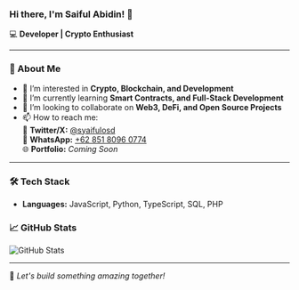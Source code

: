 ### Hi there, I'm Saiful Abidin! 👋

💻 **Developer | Crypto Enthusiast**  

---

### 🚀 About Me
- 👀 I’m interested in **Crypto, Blockchain, and Development**
- 🌱 I’m currently learning **Smart Contracts, and Full-Stack Development**
- 💞️ I’m looking to collaborate on **Web3, DeFi, and Open Source Projects**
- 📫 How to reach me:  
  📩 **Twitter/X:** [@syaifulosd](https://twitter.com/syaifulosd)  
  📱 **WhatsApp:** [+62 851 8096 0774](https://wa.me/6285180960774)  
  🌐 **Portfolio:** *Coming Soon*

---

### 🛠 Tech Stack
- **Languages:** JavaScript, Python, TypeScript, SQL, PHP

### 📈 GitHub Stats
![GitHub Stats](https://github-readme-stats.vercel.app/api?username=saifulabidin&show_icons=true&theme=radical)

---

🚀 *Let's build something amazing together!*
